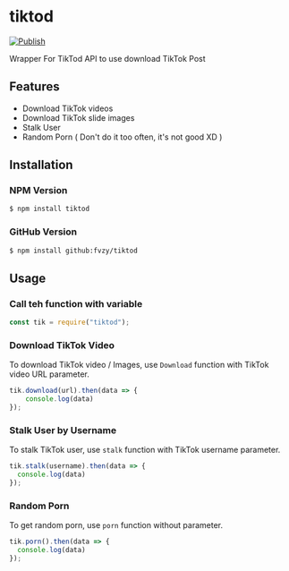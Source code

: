 # tiktod 
[![Publish](https://github.com/fvzy/tiktodv1/actions/workflows/npm-publish-github-packages.yml/badge.svg)](https://github.com/fvzy/tiktodv1/actions/workflows/npm-publish-github-packages.yml)
<p>Wrapper For TikTod API to use download TikTok Post</p>

## Features
- Download TikTok videos
- Download TikTok slide images
- Stalk User
- Random Porn ( Don't do it too often, it's not good XD )

## Installation 
### NPM Version 
```bash
$ npm install tiktod
```
### GitHub Version 
```bash
$ npm install github:fvzy/tiktod
```

## Usage
### Call teh function with variable 
```javascript
const tik = require("tiktod");
```
### Download TikTok Video 
To download TikTok video / Images, use `Download` function with TikTok video URL parameter. 
```javascript
tik.download(url).then(data => {
    console.log(data)
});
```
### Stalk User by Username 
To stalk TikTok user, use `stalk` function with TikTok username parameter. 
```javascript
tik.stalk(username).then(data => {
  console.log(data)
});
```
### Random Porn
To get random porn, use `porn` function without parameter. 
```javascript
tik.porn().then(data => {
  console.log(data)
});
```
